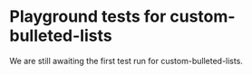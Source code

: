 # Playground tests for custom-bulleted-lists
We are still awaiting the first test run for custom-bulleted-lists.
